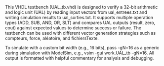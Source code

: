 This VHDL testbench (UAL_tb.vhd) is designed to verify a 32-bit arithmetic and logic unit (UAL) by reading input vectors from ual_entrees.txt and writing simulation results to ual_sorties.txt. It supports multiple operation types (ADD, SUB, AND, OR, SLT) and compares UAL outputs (result, zero, cout) against expected values to determine success or failure. The testbench can be used with different vector generation strategies such as compteurs, force, aléatoire, and fichiersTexte. 

To simulate with a custom bit width (e.g., 16 bits), pass -gN=16 as a generic during simulation with ModelSim, e.g., vsim -gui work.UAL_tb -gN=16. All output is formatted with helpful commentary for analysis and debugging.
